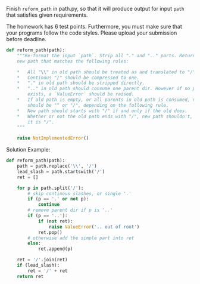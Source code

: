 Finish <code>reform_path</code> in path.py, so that it will produce output for input <code>path</code> that satisfies given requirements.

The homework has 6 test points. Furthermore, you must make sure that your programs follow the code styles. Please upload your submission before deadline.

```python
def reform_path(path):
    """Re-format the input `path`. Strip all "." and ".." parts. Return the
    new path that matches the following rules:

    *   All "\\" in old path should be treated as and translated to "/".
    *   Continous "/" should be compressed to one.
    *   "." in old path should be stripped directly.
    *   ".." in old path should consume one parent dir. However if no parent
        exists, a `ValueError` should be raised.
    *   If old path is empty, or all parents in old path is consumed, new path
        should be "" or "/", depending on the following rule.
    *   New path should starts with "/" if and only if the old does.
    *   Whether or not the old path ends with "/", new path shouldn't, unless
        it is "/".
    """

    raise NotImplementedError()
```

Solution Example:

```python
def reform_path(path):
    path = path.replace('\\', '/')
    lead_slash = path.startswith('/')
    ret = []

    for p in path.split('/'):
        # skip continous slashes, or single '.'
        if (p == '.' or not p):
            continue
        # remove parent dir if p is '..'
        if (p == '..'):
            if (not ret):
                raise ValueError('.. out of root')
            ret.pop()
        # otherwise add the simple part into ret
        else:
            ret.append(p)

    ret = '/'.join(ret)
    if (lead_slash):
        ret = '/' + ret
    return ret
```